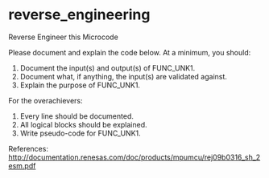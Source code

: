 # reverse_engineering
Reverse Engineer this Microcode

Please document and explain the code below.
At a minimum, you should:
1.	Document the input(s) and output(s) of FUNC_UNK1.
2.	Document what, if anything, the input(s) are validated against.
3.	Explain the purpose of FUNC_UNK1.

For the overachievers:
1.	Every line should be documented.
2.	All logical blocks should be explained.
3.	Write pseudo-code for FUNC_UNK1.

References:
http://documentation.renesas.com/doc/products/mpumcu/rej09b0316_sh_2esm.pdf

